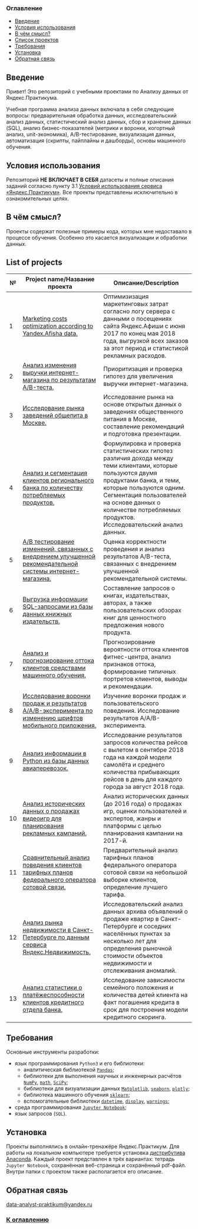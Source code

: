 ### Оглавление<a class="anchor" id="contents"></a>
* [Введение](#chapter1)
* [Условия использования](#chapter2)
* [В чём смысл?](#chapter3)
* [Список проектов](#chapter4)
* [Требования](#chapter5)
* [Установка](#chapter6)
* [Обратная связь](#chapter7)

## Введение<a class="anchor" id="chapter1"></a>
Привет! Это репозиторий с учебными проектами по Анализу данных от Яндекс.Практикума.

Учебная программа анализа данных включала в себя следующие вопросы: предварительная обработка данных, исследовательский анализ данных, статистический анализ данных, сбор и хранение данных (SQL), анализ бизнес-показателей (метрики и воронки, когортный анализ, unit-экономика), A/B-тестирование, визуализация данных, автоматизация (скрипты, пайплайны и дашборды), основы машинного обучения.

## Условия использования<a class="anchor" id="chapter2"></a>
Репозиторий **НЕ ВКЛЮЧАЕТ В СЕБЯ** датасеты и полные описания заданий согласно пункту 3.1 [Условий использования сервиса «Яндекс.Практикум»](https://yandex.ru/legal/praktikum_termsofuse/). Все проекты представлены исключительно в ознакомительных целях.

## В чём смысл?<a class="anchor" id="chapter3"></a>
Проекты содержат полезные примеры кода, которых мне недоставало в процессе обучения. Особенно это касается визуализации и обработки данных.

## List of projects<a class="anchor" id="chapter4"></a>
№ | Project name/Название проекта | Описание/Description
| --- | --- | ---
1 | [Marketing costs optimization according to Yandex.Afisha data.](https://github.com/data-analyst-praktikum/Projects/tree/main/1_Marketing_costs_optimization) | Оптимизизация маркетинговых затрат согласно логу сервера с данными о посещениях сайта Яндекс.Афиши с июня 2017 по конец мая 2018 года, выгрузкой всех заказов за этот период и статистикой рекламных расходов.
2 | [Анализ изменения выручки интернет-магазина по результатам A/B-теста.](https://github.com/data-analyst-praktikum/Projects/tree/main/2_AB_test_of_the_internet_store_income_change)| Приоритизация и проверка гипотез для увеличения выручки интернет-магазина.
3 | [Исследование рынка заведений общепита в Москве.](https://github.com/data-analyst-praktikum/Projects/tree/main/3_Catering_market_research) | Исследование рынка на основе открытых данных о заведениях общественного питания в Москве, составление рекомендаций и подготовка презентации.
4 | [Анализ и сегментация клиентов регионального банка по количеству потребляемых продуктов.](https://github.com/data-analyst-praktikum/Projects/tree/main/4_Bank_clients_analysis_and_segmentation) | Формулировка и проверка статистических гипотез различия дохода между теми клиентами, которые пользуются двумя продуктами банка, и теми, которые пользуются одним. Сегментация пользователей на основе данных о количестве потребляемых продуктов. Исследовательский анализ данных.
5 | [A/B тестирование изменений, связанных с внедрением улучшенной рекомендательной системы интернет-магазина.](https://github.com/data-analyst-praktikum/Projects/tree/main/5_AB_testing_of_recommendation_system_changes) | Оценка корректности проведения и анализ результатов A/B-теста, связанных с внедрением улучшенной рекомендательной системы.
6 | [Выгрузка информации SQL-запросами из базы данных книжных издательств.](https://github.com/data-analyst-praktikum/Projects/tree/main/6_SQL-queries_from_the_book_publishers_database) | Составление запросов о книгах, издательствах, авторах, а также пользовательских обзорах книг для ценностного предложения нового продукта.
7 | [Анализ и прогнозирование оттока клиентов средствами машинного обучения.](https://github.com/data-analyst-praktikum/Projects/tree/main/7_Analysis_and_prediction_of_customers_churn_with_the_machine_learning) | Прогнозирование вероятности оттока клиентов фитнес-центра, анализ признаков оттока, формирование типичных портретов клиентов, выводы и рекомендации.
8 | [Исследование воронки продаж и результатов A/A/B-эксперимента по изменению шрифтов мобильного приложения.](https://github.com/data-analyst-praktikum/Projects/tree/main/8_Sales_funnel_and_AAB-experiment_research) | Изучение воронки продаж и пользовательского поведения. Исследование результатов A/A/B-эксперимента.
9 | [Анализ информации в Python из базы данных авиаперевозок.](https://github.com/data-analyst-praktikum/Projects/tree/main/9_SQL-queries_from_the_air_transportation_database_and_analysis_in_Python)| Исследование результатов запросов количества рейсов с вылетом в сентябре 2018 года на каждой модели самолёта и среднего количества прибывающих рейсов в день для каждого города за август 2018 года.
10 | [Анализ исторических данных о продажах видеоигр для планирования рекламных кампаний.](https://github.com/data-analyst-praktikum/Projects/tree/main/A_Historical_data_analysis_of_the_games_sales)| Анализ исторических данных (до 2016 года) о продажах игр, оценки пользователей и экспертов, жанры и платформы с целью планирования кампании на 2017-й.
11 | [Сравнительный анализ поведения клиентов тарифных планов федерального оператора сотовой связи.](https://github.com/data-analyst-praktikum/Projects/tree/main/B_Clients_behavior_%D1%81omparative_analysis_of_tariff_plans)| Предварительный анализ тарифных планов федерального оператора сотовой связи на небольшой выборке клиентов, определение лучшего тарифа.
12 | [Анализ рынка недвижимости в Санкт-Петербурге по данным сервиса Яндекс.Недвижимость.](https://github.com/data-analyst-praktikum/Projects/tree/main/C_St._Petersburg_real_estate_market_analysis)| Исследовательский анализ данных архива объявлений о продаже квартир в Санкт-Петербурге и соседних населённых пунктах за несколько лет для определения рыночной стоимости объектов недвижимости и отслеживания аномалий.
13 | [Анализ статистики о платёжеспособности клиентов кредитного отдела банка.](https://github.com/data-analyst-praktikum/Projects/tree/main/D_Statistics_analysis_of_the_clients_creditworthiness)| Исследование зависимости семейного положения и количества детей клиента на факт погашения кредита в срок для построения модели кредитного скоринга.

## Требования<a class="anchor" id="chapter5"></a>
Основные инструменты разработки:
- язык программирования `Python3` и его библиотеки:
	- аналитическая библиотекой [`Pandas`](https://pandas.pydata.org/);
	- библиотеки для выполнения научных и инженерных расчётов [`NumPy`](http://www.numpy.org/), [`math`](https://docs.python.org/3/library/math.html), [`SciPy`](https://www.scipy.org/);
	- библиотеки для визуализации данных [`Matplotlib`](https://matplotlib.org/), [`seaborn`](https://seaborn.pydata.org/), [`plotly`](https://plotly.com/python/);
	- библиотека машинного обучения [`sklearn`](https://www.sklearn.org/);
	- вспомогательные библиотеки [`datetime`](https://docs.python.org/3/library/datetime.html), [`display`](https://ipython.org/ipython-doc/3/api/generated/IPython.display.html), [`warnings`](https://docs.python.org/3/library/warnings.html);
- среда программирования [`Jupyter Notebook`](https://jupyter.org/);
- язык запросов (`SQL`).

## Установка<a class="anchor" id="chapter6"></a>
Проекты выполнялись в онлайн-тренажёре Яндекс.Практикум. Для работы на локальном компьютере требуется установка [дистрибутива Anaconda](https://www.anaconda.com/distribution/). Каждый проект представлен в трёх вариантах: тетрадь `Jupyter Notebook`, сохранённая веб-страница и сохранённый pdf-файл. Внутри папки с проектом также располагается его описание.

## Обратная связь<a class="anchor" id="#chapter7"></a>

data-analyst-praktikum@yandex.ru

### [К оглавлению](#contents)
